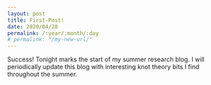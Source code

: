```yaml
---
layout: post
title: First-Post!
date: 2020/04/28
permalink: /:year/:month/:day
# permalink: "/my-new-url/"
---
```


Success! Tonight marks the start of my summer research blog. I will periodically update this blog with interesting knot theory bits I find throughout the summer. 
